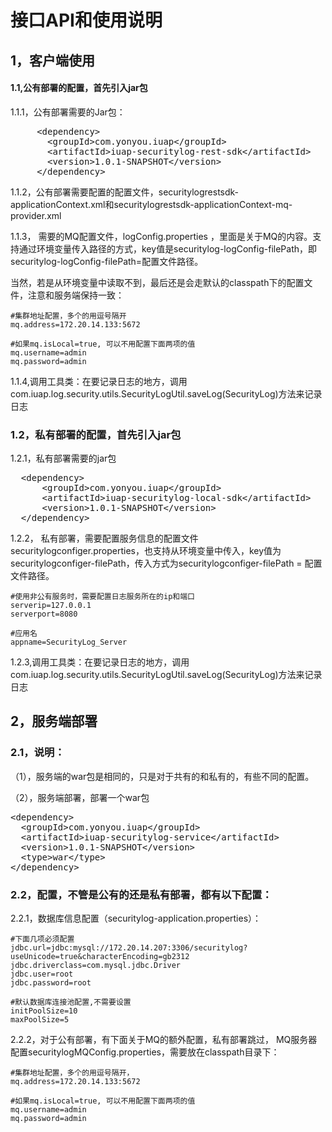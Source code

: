 # 接口API和使用说明


## 1，客户端使用
#### 1.1,公有部署的配置，首先引入jar包

1.1.1，公有部署需要的Jar包：

<pre>
     &lt;dependency>
       &lt;groupId>com.yonyou.iuap&lt;/groupId>
       &lt;artifactId>iuap-securitylog-rest-sdk&lt;/artifactId>
       &lt;version>1.0.1-SNAPSHOT&lt;/version>
     &lt;/dependency>
</pre>

1.1.2，公有部署需要配置的配置文件，securitylogrestsdk-applicationContext.xml和securitylogrestsdk-applicationContext-mq-provider.xml

1.1.3，	需要的MQ配置文件，logConfig.properties ，里面是关于MQ的内容。支持通过环境变量传入路径的方式，key值是securitylog-logConfig-filePath，即securitylog-logConfig-filePath=配置文件路径。

当然，若是从环境变量中读取不到，最后还是会走默认的classpath下的配置文件，注意和服务端保持一致：

    #集群地址配置，多个的用逗号隔开
    mq.address=172.20.14.133:5672

    #如果mq.isLocal=true, 可以不用配置下面两项的值
    mq.username=admin
    mq.password=admin

1.1.4,调用工具类：在要记录日志的地方，调用com.iuap.log.security.utils.SecurityLogUtil.saveLog(SecurityLog)方法来记录日志

### 1.2，私有部署的配置，首先引入jar包
1.2.1，私有部署需要的jar包
<pre>
  &lt;dependency>
      &lt;groupId>com.yonyou.iuap&lt;/groupId>
      &lt;artifactId>iuap-securitylog-local-sdk&lt;/artifactId>
      &lt;version>1.0.1-SNAPSHOT&lt;/version>  
  &lt;/dependency>
</pre>

1.2.2，	私有部署，需要配置服务信息的配置文件securitylogconfiger.properties，也支持从环境变量中传入，key值为securitylogconfiger-filePath，传入方式为securitylogconfiger-filePath = 配置文件路径。

    #使用非公有服务时，需要配置日志服务所在的ip和端口
    serverip=127.0.0.1
    serverport=8080

    #应用名
    appname=SecurityLog_Server

1.2.3,调用工具类：在要记录日志的地方，调用com.iuap.log.security.utils.SecurityLogUtil.saveLog(SecurityLog)方法来记录日志


## 2，服务端部署
### 2.1，说明：

（1），服务端的war包是相同的，只是对于共有的和私有的，有些不同的配置。

（2），服务端部署，部署一个war包
<pre>
&lt;dependency>
  &lt;groupId>com.yonyou.iuap&lt;/groupId>
  &lt;artifactId>iuap-securitylog-service&lt;/artifactId>
  &lt;version>1.0.1-SNAPSHOT&lt;/version>
  &lt;type>war&lt;/type>
&lt;/dependency>
</pre>

### 2.2，配置，不管是公有的还是私有部署，都有以下配置：
2.2.1，数据库信息配置（securitylog-application.properties）：

    #下面几项必须配置
    jdbc.url=jdbc:mysql://172.20.14.207:3306/securitylog?useUnicode=true&characterEncoding=gb2312
    jdbc.driverclass=com.mysql.jdbc.Driver
    jdbc.user=root
    jdbc.password=root

    #默认数据库连接池配置,不需要设置
    initPoolSize=10
    maxPoolSize=5


2.2.2，对于公有部署，有下面关于MQ的额外配置，私有部署跳过，
MQ服务器配置securitylogMQConfig.properties，需要放在classpath目录下：

    #集群地址配置，多个的用逗号隔开，
    mq.address=172.20.14.133:5672

    #如果mq.isLocal=true, 可以不用配置下面两项的值
    mq.username=admin
    mq.password=admin
